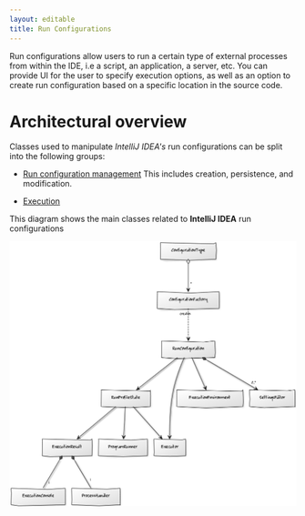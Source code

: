 ```yaml
---
layout: editable
title: Run Configurations
---
```



Run configurations allow users to run a certain type of external processes from within the IDE, i.e a script, an application, a server, etc.
You can provide UI for the user to specify execution options, as well as an option to create run configuration based on a specific location in the source code.


# Architectural overview

Classes used to manipulate *IntelliJ IDEA's* run configurations can be split into the following groups:

*  [Run configuration management](general_topics/run_configurations/run_configuration_management.html)
   This includes creation, persistence, and modification.

*  [Execution](general_topics/run_configurations/run_configuration_execution.html)

This diagram shows the main classes related to **IntelliJ IDEA** run configurations

![Architecture](img/classes.png)

